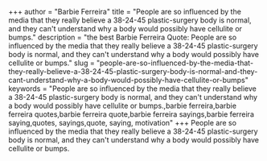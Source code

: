 +++
author = "Barbie Ferreira"
title = "People are so influenced by the media that they really believe a 38-24-45 plastic-surgery body is normal, and they can't understand why a body would possibly have cellulite or bumps."
description = "the best Barbie Ferreira Quote: People are so influenced by the media that they really believe a 38-24-45 plastic-surgery body is normal, and they can't understand why a body would possibly have cellulite or bumps."
slug = "people-are-so-influenced-by-the-media-that-they-really-believe-a-38-24-45-plastic-surgery-body-is-normal-and-they-cant-understand-why-a-body-would-possibly-have-cellulite-or-bumps"
keywords = "People are so influenced by the media that they really believe a 38-24-45 plastic-surgery body is normal, and they can't understand why a body would possibly have cellulite or bumps.,barbie ferreira,barbie ferreira quotes,barbie ferreira quote,barbie ferreira sayings,barbie ferreira saying,quotes, sayings,quote, saying, motivation"
+++
People are so influenced by the media that they really believe a 38-24-45 plastic-surgery body is normal, and they can't understand why a body would possibly have cellulite or bumps.
